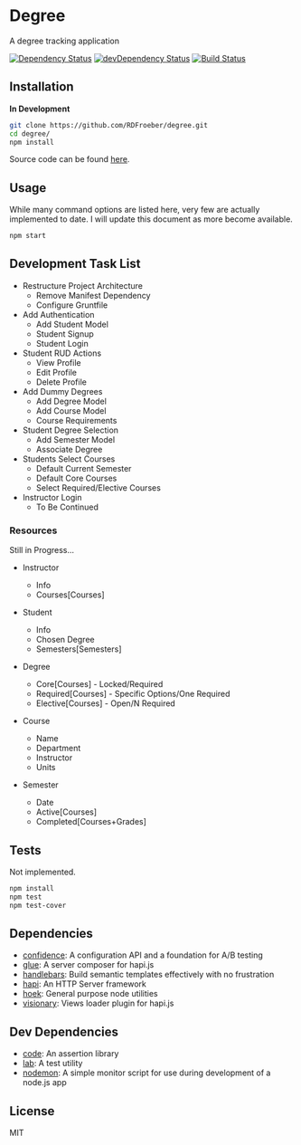# Degree

A degree tracking application

[![Dependency Status](https://david-dm.org/RDFroeber/degree.svg)](https://david-dm.org/RDFroeber/degree)
[![devDependency Status](https://david-dm.org/RDFroeber/degree/dev-status.svg?theme=shields.io)](https://david-dm.org/RDFroeber/degree#info=devDependencies)
[![Build Status](https://travis-ci.org/RDFroeber/degree.svg?branch=master)](https://travis-ci.org/RDFroeber/degree)

## Installation

**In Development**

```sh
git clone https://github.com/RDFroeber/degree.git
cd degree/
npm install
```

Source code can be found [here](https://github.com/RDFroeber/degree).

## Usage

While many command options are listed here, very few are actually implemented to date. I will update this document as more become available.

```bash
npm start
```

## Development Task List

* Restructure Project Architecture
  * Remove Manifest Dependency
  * Configure Gruntfile
* Add Authentication
  * Add Student Model
  * Student Signup
  * Student Login
* Student RUD Actions
  * View Profile
  * Edit Profile
  * Delete Profile
* Add Dummy Degrees
  * Add Degree Model
  * Add Course Model
  * Course Requirements
* Student Degree Selection
  * Add Semester Model
  * Associate Degree
* Students Select Courses
  * Default Current Semester
  * Default Core Courses
  * Select Required/Elective Courses
* Instructor Login
  * To Be Continued


### Resources

Still in Progress...

* Instructor
  * Info
  * Courses[Courses]

* Student
  * Info
  * Chosen Degree
  * Semesters[Semesters]

* Degree
  * Core[Courses] - Locked/Required
  * Required[Courses] - Specific Options/One Required
  * Elective[Courses] - Open/N Required

* Course
  * Name
  * Department
  * Instructor
  * Units

* Semester
  * Date
  * Active[Courses]
  * Completed[Courses+Grades]

## Tests

Not implemented.

```sh
npm install
npm test
npm test-cover
```

## Dependencies

- [confidence](https://github.com/hapijs/confidence): A configuration API and a foundation for A/B testing
- [glue](https://github.com/hapijs/glue): A server composer for hapi.js
- [handlebars](https://github.com/wycats/handlebars.js): Build semantic templates effectively with no frustration
- [hapi](https://github.com/hapijs/hapi): An HTTP Server framework 
- [hoek](https://github.com/hapijs/hoek): General purpose node utilities 
- [visionary](https://github.com/hapijs/visionary): Views loader plugin for hapi.js


## Dev Dependencies

- [code](https://github.com/hapijs/code): An assertion library
- [lab](https://github.com/hapijs/lab): A test utility
- [nodemon](https://github.com/remy/nodemon): A simple monitor script for use during development of a node.js app

## License

MIT